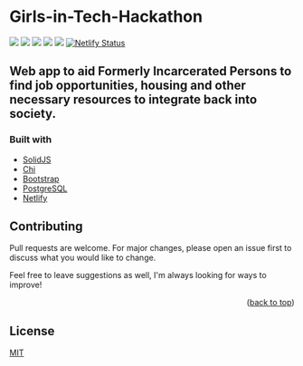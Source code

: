 # Girls-in-Tech-Hackathon

![](https://img.shields.io/badge/made%20by-DarienMiller-blue)
![](https://img.shields.io/badge/made%20by-DanielLiu-blue)
![](https://img.shields.io/badge/Golang-1.17-yellow)
![](https://img.shields.io/badge/SolidJS-red)
![](https://img.shields.io/badge/PostgreSQL-green)
[![Netlify Status](https://api.netlify.com/api/v1/badges/1aad1864-816a-4857-8b89-40b869cddf3b/deploy-status)](https://app.netlify.com/sites/girlsintech/deploys)


## Web app to aid Formerly Incarcerated Persons to find job opportunities, housing and other necessary resources to integrate back into society.

### Built with
* [SolidJS](https://www.solidjs.com/)
* [Chi](https://github.com/go-chi/chi)
* [Bootstrap](https://getbootstrap.com)
* [PostgreSQL](https://www.mongodb.com/cloud/atlas)
* [Netlify](https://bit.ly/3q4pcJz)

## Contributing
Pull requests are welcome. For major changes, please open an issue first to discuss what you would like to change.

Feel free to leave suggestions as well, I'm always looking for ways to improve!

<p align="right">(<a href="#top">back to top</a>)</p>

## License
[MIT](https://choosealicense.com/licenses/mit/)